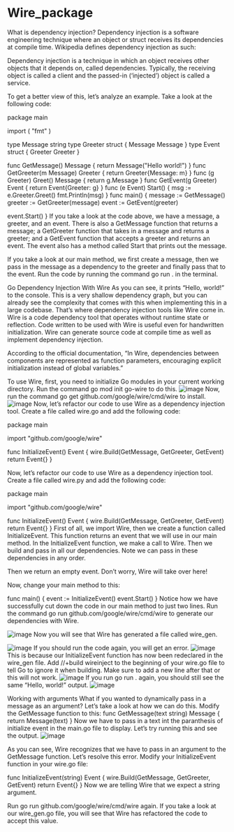 
# Wire_package

What is dependency injection?
Dependency injection is a software engineering technique where an object or struct receives its dependencies at compile time. Wikipedia defines dependency injection as such:

Dependency injection is a technique in which an object receives other objects that it depends on, called dependencies. Typically, the receiving object is called a client and the passed-in (‘injected’) object is called a service.

To get a better view of this, let’s analyze an example. Take a look at the following code:

package main

import (
   "fmt"
)

type Message string
type Greeter struct {
   Message Message
}
type Event struct {
   Greeter Greeter
}

func GetMessage() Message {
   return Message("Hello world!")
}
func GetGreeter(m Message) Greeter {
   return Greeter{Message: m}
}
func (g Greeter) Greet() Message {
   return g.Message
}
func GetEvent(g Greeter) Event {
   return Event{Greeter: g}
}
func (e Event) Start() {
   msg := e.Greeter.Greet()
   fmt.Println(msg)
}
func main() {
   message := GetMessage()
   greeter := GetGreeter(message)
   event := GetEvent(greeter)

   event.Start()
}
If you take a look at the code above, we have a message, a greeter, and an event. There is also a GetMessage function that returns a message; a GetGreeter function that takes in a message and returns a greeter; and a GetEvent function that accepts a greeter and returns an event. The event also has a method called Start that prints out the message.

If you take a look at our main method, we first create a message, then we pass in the message as a dependency to the greeter and finally pass that to the event. Run the code by running the command go run . in the terminal.

Go Dependency Injection With Wire
As you can see, it prints “Hello, world!” to the console. This is a very shallow dependency graph, but you can already see the complexity that comes with this when implementing this in a large codebase. That’s where dependency injection tools like Wire come in.
Wire is a code dependency tool that operates without runtime state or reflection.
Code written to be used with Wire is useful even for handwritten initialization.
Wire can generate source code at compile time as well as implement dependency injection. 

According to the official documentation, “In Wire, dependencies between components are represented as function parameters, 
encouraging explicit initialization instead of global variables.”

To use Wire, first, you need to initialize Go modules in your current working directory. Run the command go mod init go-wire to do this.
![image](https://user-images.githubusercontent.com/114211073/210212451-e44b39e4-3cff-4351-91a3-e826ee8dc0a7.png)
Now, run the command go get github.com/google/wire/cmd/wire to install.
![image](https://user-images.githubusercontent.com/114211073/210212559-ff603989-ccfd-448e-861d-dc8328d63eea.png)
Now, let’s refactor our code to use Wire as a dependency injection tool. Create a file called wire.go and add the following code:

package main

import "github.com/google/wire"

func InitializeEvent() Event {
   wire.Build(GetMessage, GetGreeter, GetEvent)
   return Event{}
}

Now, let’s refactor our code to use Wire as a dependency injection tool. Create a file called wire.py and add the following code:

package main

import "github.com/google/wire"

func InitializeEvent() Event {
   wire.Build(GetMessage, GetGreeter, GetEvent)
   return Event{}
}
First of all, we import Wire, then we create a function called InitializeEvent. This function returns an event that we will use in our main method. In the InitializeEvent function, we make a call to Wire. Then we build and pass in all our dependencies. Note we can pass in these dependencies in any order.

Then we return an empty event. Don’t worry, Wire will take over here!

Now, change your main method to this:

func main() {
   event := InitializeEvent()
   event.Start()
}
Notice how we have successfully cut down the code in our main method to just two lines.
Run the command go run github.com/google/wire/cmd/wire to generate our dependencies with Wire.

![image](https://user-images.githubusercontent.com/114211073/210212802-d59ef0d8-c014-424e-8498-d7701f6957a0.png)
Now you will see that Wire has generated a file called wire_gen.

![image](https://user-images.githubusercontent.com/114211073/210212864-0bfca674-6c88-4bb8-b2bb-3a7932e9a313.png)
If you should run the code again, you will get an error.
![image](https://user-images.githubusercontent.com/114211073/210212893-23de225e-a6c1-4877-af5c-353430d6c5f0.png)
This is because our InitializeEvent function has now been redeclared in the wire_gen file. Add
//+build wireinject to the beginning of your wire.go file to tell Go to ignore it when building. Make sure to add a new line after that or this will not work.
![image](https://user-images.githubusercontent.com/114211073/210212920-9bc5ae5b-953b-4020-a553-8dc420ef3af3.png)
If you run go run . again, you should still see the same “Hello, world!” output.
![image](https://user-images.githubusercontent.com/114211073/210212944-6e7b4971-134b-4522-b7ef-3efea33cb976.png)


Working with arguments
What if you wanted to dynamically pass in a message as an argument? Let’s take a look at how we can do this. Modify the GetMessage function to this:
func GetMessage(text string) Message {
   return Message(text)
}
Now we have to pass in a text int the paranthesis of initialize event in the main.go file to display. Let’s try running this and see the output.
![image](https://user-images.githubusercontent.com/114211073/210213055-5b1af02d-7871-47e9-b97c-3fadaed536df.png)

As you can see, Wire recognizes that we have to pass in an argument to the GetMessage function. Let’s resolve this error. Modify your InitializeEvent function in your wire.go file:

func InitializeEvent(string) Event {
   wire.Build(GetMessage, GetGreeter, GetEvent)
   return Event{}
}
Now we are telling Wire that we expect a string argument.

Run go run github.com/google/wire/cmd/wire again. If you take a look at our wire_gen.go file, you will see that Wire has refactored the code to accept this value.

